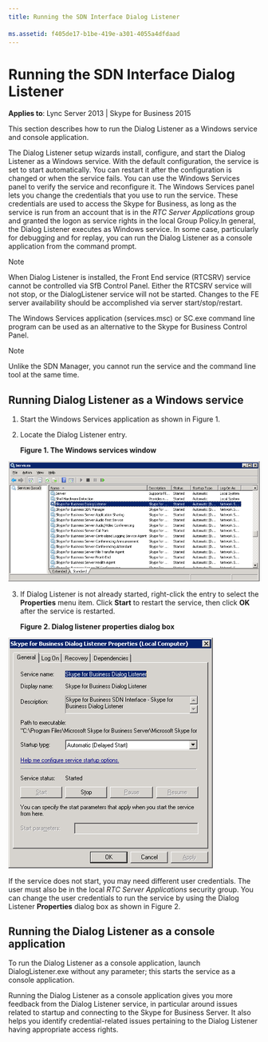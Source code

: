 ```yaml
---
title: Running the SDN Interface Dialog Listener
 
ms.assetid: f405de17-b1be-419e-a301-4055a4dfdaad
---
```



# Running the SDN Interface Dialog Listener


  
    
    

 **Applies to**: Lync Server 2013 | Skype for Business 2015

This section describes how to run the Dialog Listener as a Windows service and console application. 
  
    
    

The Dialog Listener setup wizards install, configure, and start the Dialog Listener as a Windows service. With the default configuration, the service is set to start automatically. You can restart it after the configuration is changed or when the service fails. You can use the Windows Services panel to verify the service and reconfigure it. The Windows Services panel lets you change the credentials that you use to run the service. These credentials are used to access the Skype for Business, as long as the service is run from an account that is in the  *RTC Server Applications*  group and granted the logon as service rights in the local Group Policy.In general, the Dialog Listener executes as Windows service. In some case, particularly for debugging and for replay, you can run the Dialog Listener as a console application from the command prompt. 

> [!NOTE]
> When Dialog Listener is installed, the Front End service (RTCSRV) service cannot be controlled via SfB Control Panel. Either the RTCSRV service will not stop, or the DialogListener service will not be started. Changes to the FE server availability should be accomplished via server start/stop/restart. 
> 
> The Windows Services application (services.msc) or SC.exe command line program can be used as an alternative to the Skype for Business Control Panel. 


> [!NOTE]
> Unlike the SDN Manager, you cannot run the service and the command line tool at the same time. 
  
    
    


## Running Dialog Listener as a Windows service


1. Start the Windows Services application as shown in Figure 1. 
    
  
2. Locate the Dialog Listener entry. 
    
   **Figure 1. The Windows services window**

  

  ![Windows services window](../images/4a5a3320-7408-4ae6-886c-56b4b5dcb907.png)
  

  

  
3. If Dialog Listener is not already started, right-click the entry to select the **Properties** menu item. Click **Start** to restart the service, then click **OK** after the service is restarted.
    
   **Figure 2. Dialog listener properties dialog box**

  

  ![Properties of the Dialog listener](../images/5e5b4921-fe81-46f6-b996-f58033e80fe8.png)
  

  If the service does not start, you may need different user credentials. The user must also be in the local  *RTC Server Applications*  security group. You can change the user credentials to run the service by using the Dialog Listener **Properties** dialog box as shown in Figure 2.
    
  

## Running the Dialog Listener as a console application

To run the Dialog Listener as a console application, launch DialogListener.exe without any parameter; this starts the service as a console application. 
  
    
    
Running the Dialog Listener as a console application gives you more feedback from the Dialog Listener service, in particular around issues related to startup and connecting to the Skype for Business Server. It also helps you identify credential-related issues pertaining to the Dialog Listener having appropriate access rights. 
  
    
    

